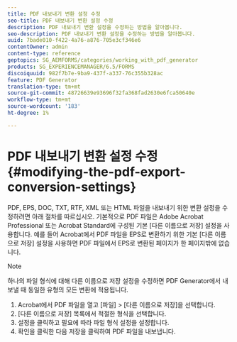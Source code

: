 ```yaml
---
title: PDF 내보내기 변환 설정 수정
seo-title: PDF 내보내기 변환 설정 수정
description: PDF 내보내기 변환 설정을 수정하는 방법을 알아봅니다.
seo-description: PDF 내보내기 변환 설정을 수정하는 방법을 알아봅니다.
uuid: 7bade010-f422-4a76-a876-705e3cf346e6
contentOwner: admin
content-type: reference
geptopics: SG_AEMFORMS/categories/working_with_pdf_generator
products: SG_EXPERIENCEMANAGER/6.5/FORMS
discoiquuid: 982f7b7e-9ba9-437f-a337-76c355b328ac
feature: PDF Generator
translation-type: tm+mt
source-git-commit: 48726639e93696f32fa368fad2630e6fca50640e
workflow-type: tm+mt
source-wordcount: '183'
ht-degree: 1%

---
```



# PDF 내보내기 변환 설정 수정 {#modifying-the-pdf-export-conversion-settings}

PDF, EPS, DOC, TXT, RTF, XML 또는 HTML 파일을 내보내기 위한 변환 설정을 수정하려면 아래 절차를 따르십시오. 기본적으로 PDF 파일은 Adobe Acrobat Professional 또는 Acrobat Standard에 구성된 기본 [다른 이름으로 저장] 설정을 사용합니다. 예를 들어 Acrobat에서 PDF 파일을 EPS로 변환하기 위한 기본 [다른 이름으로 저장] 설정을 사용하면 PDF 파일에서 EPS로 변환된 페이지가 한 페이지밖에 없습니다.

>[!NOTE]
>
>하나의 파일 형식에 대해 다른 이름으로 저장 설정을 수정하면 PDF Generator에서 내보낼 때 동일한 유형의 모든 변환에 적용됩니다.

1. Acrobat에서 PDF 파일을 열고 [파일] > [다른 이름으로 저장]을 선택합니다.
1. [다른 이름으로 저장] 목록에서 적절한 형식을 선택합니다.
1. 설정을 클릭하고 필요에 따라 파일 형식 설정을 설정합니다.
1. 확인을 클릭한 다음 저장을 클릭하여 PDF 파일을 내보냅니다.

